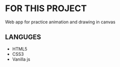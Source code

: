 # FOR THIS PROJECT

Web app for practice animation and drawing in canvas

## LANGUGES

- HTML5
- CSS3
- Vanilla js
